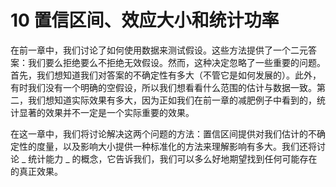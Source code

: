 # 10 置信区间、效应大小和统计功率

在前一章中，我们讨论了如何使用数据来测试假设。这些方法提供了一个二元答案：我们要么拒绝要么不拒绝无效假设。然而，这种决定忽略了一些重要的问题。首先，我们想知道我们对答案的不确定性有多大（不管它是如何发展的）。此外，有时我们没有一个明确的空假设，所以我们想看看什么范围的估计与数据一致。第二，我们想知道实际效果有多大，因为正如我们在前一章的减肥例子中看到的，统计显著的效果并不一定是一个实际重要的效果。

在这一章中，我们将讨论解决这两个问题的方法：置信区间提供对我们估计的不确定性的度量，以及影响大小提供一种标准化的方法来理解影响有多大。我们还将讨论 _ 统计能力 _ 的概念，它告诉我们，我们可以多么好地期望找到任何可能存在的真正效果。
